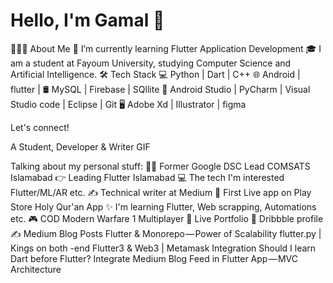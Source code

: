  # Hello, I'm Gamal 👋
 👨🏻‍💻 About Me
      🔭 I’m currently learning Flutter Application Development
      🎓 I am a student at Fayoum University, studying Computer Science and Artificial Intelligence.
 🛠 Tech Stack
   💻   Python | Dart | C++
   🌐   Android | flutter | 
   🛢   MySQL | Firebase | SQllite
   🔧   Android Studio | PyCharm | Visual Studio code | Eclipse | Git
   🖥   Adobe Xd | Illustrator | figma 

   
Let's connect!

     

A Student, Developer & Writer
GIF

Talking about my personal stuff:
🙋‍♂️ Former Google DSC Lead COMSATS Islamabad
👉 Leading Flutter Islamabad
💻 The tech I'm interested Flutter/ML/AR etc.
✍ Technical writer at Medium
📱 First Live app on Play Store Holy Qur'an App
✨ I'm learning Flutter, Web scrapping, Automations etc.
🎮 COD Modern Warfare 1 Multiplayer
📄 Live Portfolio
🎨 Dribbble profile
✍ Medium Blog Posts
Flutter & Monorepo — Power of Scalability
flutter.py | Kings on both -end
Flutter3 & Web3 | Metamask Integration
Should I learn Dart before Flutter?
Integrate Medium Blog Feed in Flutter App — MVC Architecture

               



